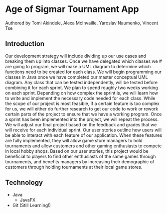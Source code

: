 # Age of Sigmar Tournament App

Authored by Tomi Akindele, Alexa McInvaille, Yaroslav Naumenko, Vincent Tse

## Introduction

Our development strategy will include dividing up our use cases and breaking them up into classes. Once we have delegated which classes we # are going to program, we will make a UML diagram to determine which functions need to be created for each class. We will begin programming our classes in Java once we have completed our master conceptual UML diagram. Any class that can be tested independently, will be tested before combining it for each sprint. We plan to spend roughly two weeks working on each sprint. Depending on how complex the sprint is, we will learn how to write and implement the necessary code needed for each class. While the scope of our project is most feasible, if a certain feature is too complex for us, we will either do further research to get our code to work or rework certain parts of the project to ensure that we have a working program. Once a sprint has been implemented into the project, we will repeat the process. We will adjust our final project based on the feedback and grades that we will receive for each individual sprint. Our user stories outline how users will be able to interact with each feature of our application. When these features are fully implemented, they will allow game store managers to hold tournaments and allow customers and other gaming enthusiasts to compete in local hobby shops. Based on our user stories, this project would be beneficial to players to find other enthusiasts of the same games through tournaments, and benefits managers by increasing their demographic of customers through holding tournaments at their local game stores.

## Technology

- Java
  - JavaFX
- Git (Still Learning!)
